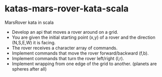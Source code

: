 # katas-mars-rover-kata-scala
MarsRover kata in scala
- Develop an api that moves a rover around on a grid.
- You are given the initial starting point (x,y) of a rover and the direction
  (N,S,E,W) it is facing.
- The rover receives a character array of commands.
- Implement commands that move the rover forward/backward (f,b).
- Implement commands that turn the rover left/right (l,r).
- Implement wrapping from one edge of the grid to another. (planets are spheres
  after all)
